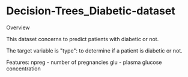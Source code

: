 # Decision-Trees_Diabetic-dataset
Overview

This dataset concerns to predict patients with diabetic or not.

The target variable is "type": to determine if a patient is diabetic or not.

Features:
npreg - number of pregnancies
glu - plasma glucose concentration




